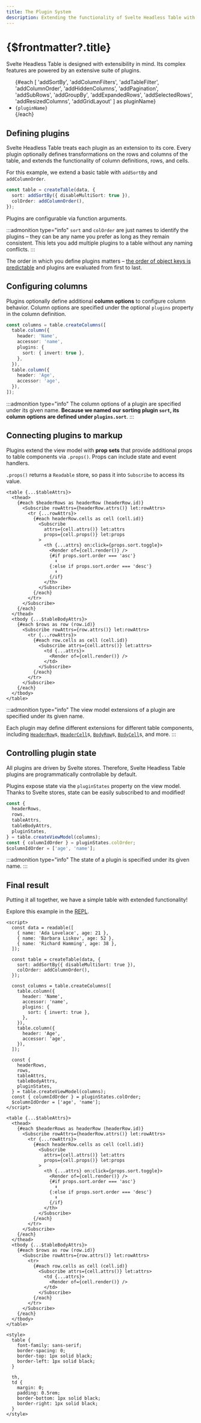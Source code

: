 ```yaml
---
title: The Plugin System
description: Extending the functionality of Svelte Headless Table with powerful plugins
---
```


# {$frontmatter?.title}

Svelte Headless Table is designed with extensibility in mind. Its complex features are powered by an extensive suite of plugins.

<script>
  import CheckIcon from '~icons/ic/round-check-circle-outline'
  import PendingIcon from '~icons/ic/outline-pending';
</script>

<ul class="grid text-sm md:text-base grid-cols-2 gap-2 p-0 lg:grid-cols-3">
  {#each [
    'addSortBy', 'addColumnFilters', 'addTableFilter',
    'addColumnOrder', 'addHiddenColumns', 'addPagination',
    'addSubRows', 'addGroupBy', 'addExpandedRows',
    'addSelectedRows', 'addResizedColumns', 'addGridLayout'
  ] as pluginName}
    <li class="flex gap-2 items-center m-0 list-none">
      <CheckIcon class="text-brand m-0 wh-7 min-wh-7"/> <code class="m-0">{pluginName}</code>
    </li>
  {/each}
</ul>

## Defining plugins

Svelte Headless Table treats each plugin as an extension to its core. Every plugin optionally defines transformations on the rows and columns of the table, and extends the functionality of column definitions, rows, and cells.

For this example, we extend a basic table with `addSortBy` and `addColumnOrder`.

```ts {3-4}
const table = createTable(data, {
  sort: addSortBy({ disableMultiSort: true }),
  colOrder: addColumnOrder(),
});
```

Plugins are configurable via function arguments.

:::admonition type="info"
`sort` and `colOrder` are just names to identify the plugins – they can be any name you prefer as long as they remain consistent. This lets you add multiple plugins to a table without any naming conflicts.
:::

The order in which you define plugins matters – [the order of object keys is predictable](https://www.stefanjudis.com/today-i-learned/property-order-is-predictable-in-javascript-objects-since-es2015/) and plugins are evaluated from first to last.

## Configuring columns

Plugins optionally define additional **column options** to configure column behavior. Column options are specified under the optional `plugins` property in the column definition.

```ts {6-8}
const columns = table.createColumns([
  table.column({
    header: 'Name',
    accessor: 'name',
    plugins: {
      sort: { invert: true },
    },
  }),
  table.column({
    header: 'Age',
    accessor: 'age',
  }),
]);
```

:::admonition type="info"
The column options of a plugin are specified under its given name. **Because we named our sorting plugin `sort`, its column options are defined under `plugins.sort`**.
:::

## Connecting plugins to markup

Plugins extend the view model with **prop sets** that provide additional props to table components via `.props()`. Props can include state and event handlers.

`.props()` returns a `Readable` store, so pass it into `Subscribe` to access its value.

```svelte {10,12,14-18}
<table {...$tableAttrs}>
  <thead>
    {#each $headerRows as headerRow (headerRow.id)}
      <Subscribe rowAttrs={headerRow.attrs()} let:rowAttrs>
        <tr {...rowAttrs}>
          {#each headerRow.cells as cell (cell.id)}
            <Subscribe
              attrs={cell.attrs()} let:attrs
              props={cell.props()} let:props
            >
              <th {...attrs} on:click={props.sort.toggle}>
                <Render of={cell.render()} />
                {#if props.sort.order === 'asc'}
                  ⬇️
                {:else if props.sort.order === 'desc'}
                  ⬆️
                {/if}
              </th>
            </Subscribe>
          {/each}
        </tr>
      </Subscribe>
    {/each}
  </thead>
  <tbody {...$tableBodyAttrs}>
    {#each $rows as row (row.id)}
      <Subscribe rowAttrs={row.attrs()} let:rowAttrs>
        <tr {...rowAttrs}>
          {#each row.cells as cell (cell.id)}
            <Subscribe attrs={cell.attrs()} let:attrs>
              <td {...attrs}>
                <Render of={cell.render()} />
              </td>
            </Subscribe>
          {/each}
        </tr>
      </Subscribe>
    {/each}
  </tbody>
</table>
```

:::admonition type="info"
The view model extensions of a plugin are specified under its given name.

Each plugin may define different extensions for different table components, including [`HeaderRow`](../api/header-row.md)s, [`HeaderCell`](../api/header-cell.md)s, [`BodyRow`](../api/body-row.md)s, [`BodyCell`](../api/body-cell.md)s, and more.
:::

## Controlling plugin state

All plugins are driven by Svelte stores. Therefore, Svelte Headless Table plugins are programmatically controllable by default.

Plugins expose state via the `pluginStates` property on the view model. Thanks to Svelte stores, state can be easily subscribed to and modified!

<!-- prettier-ignore -->
```ts {7}
const {
  headerRows,
  rows,
  tableAttrs,
  tableBodyAttrs,
  pluginStates,
} = table.createViewModel(columns);
const { columnIdOrder } = pluginStates.colOrder;
$columnIdOrder = ['age', 'name'];
```

:::admonition type="info"
The state of a plugin is specified under its given name.
:::

## Final result

Putting it all together, we have a simple table with extended functionality!

Explore this example in the [REPL](https://svelte.dev/repl/ff08194b4de6407b8f96f29bf7c3f463?version=3.48.0).

<script>
  import PluginDemo from './PluginDemo.svelte';
</script>
<PluginDemo />

```svelte
<script>
  const data = readable([
    { name: 'Ada Lovelace', age: 21 },
    { name: 'Barbara Liskov', age: 52 },
    { name: 'Richard Hamming', age: 38 },
  ]);

  const table = createTable(data, {
    sort: addSortBy({ disableMultiSort: true }),
    colOrder: addColumnOrder(),
  });

  const columns = table.createColumns([
    table.column({
      header: 'Name',
      accessor: 'name',
      plugins: {
        sort: { invert: true },
      },
    }),
    table.column({
      header: 'Age',
      accessor: 'age',
    }),
  ]);

  const {
    headerRows,
    rows,
    tableAttrs,
    tableBodyAttrs,
    pluginStates,
  } = table.createViewModel(columns);
  const { columnIdOrder } = pluginStates.colOrder;
  $columnIdOrder = ['age', 'name'];
</script>

<table {...$tableAttrs}>
  <thead>
    {#each $headerRows as headerRow (headerRow.id)}
      <Subscribe rowAttrs={headerRow.attrs()} let:rowAttrs>
        <tr {...rowAttrs}>
          {#each headerRow.cells as cell (cell.id)}
            <Subscribe
              attrs={cell.attrs()} let:attrs
              props={cell.props()} let:props
            >
              <th {...attrs} on:click={props.sort.toggle}>
                <Render of={cell.render()} />
                {#if props.sort.order === 'asc'}
                  ⬇️
                {:else if props.sort.order === 'desc'}
                  ⬆️
                {/if}
              </th>
            </Subscribe>
          {/each}
        </tr>
      </Subscribe>
    {/each}
  </thead>
  <tbody {...$tableBodyAttrs}>
    {#each $rows as row (row.id)}
      <Subscribe rowAttrs={row.attrs()} let:rowAttrs>
        <tr>
          {#each row.cells as cell (cell.id)}
            <Subscribe attrs={cell.attrs()} let:attrs>
              <td {...attrs}>
                <Render of={cell.render()} />
              </td>
            </Subscribe>
          {/each}
        </tr>
      </Subscribe>
    {/each}
  </tbody>
</table>

<style>
  table {
    font-family: sans-serif;
    border-spacing: 0;
    border-top: 1px solid black;
    border-left: 1px solid black;
  }

  th,
  td {
    margin: 0;
    padding: 0.5rem;
    border-bottom: 1px solid black;
    border-right: 1px solid black;
  }
</style>
```
